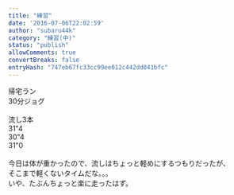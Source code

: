 ```yaml
---
title: "練習"
date: '2016-07-06T22:02:59'
author: "subaru44k"
category: "練習(中)"
status: "publish"
allowComments: true
convertBreaks: false
entryHash: "747eb67fc33cc99ee012c442dd041bfc"
---
```

帰宅ラン<br>
30分ジョグ<br>
<br>
流し3本<br>
31"4<br>
30"4<br>
31"0<br>
<br>
今日は体が重かったので、流しはちょっと軽めにするつもりだったが、<br>
そこまで軽くないタイムだな。。。<br>
いや、たぶんちょっと楽に走ったはず。
